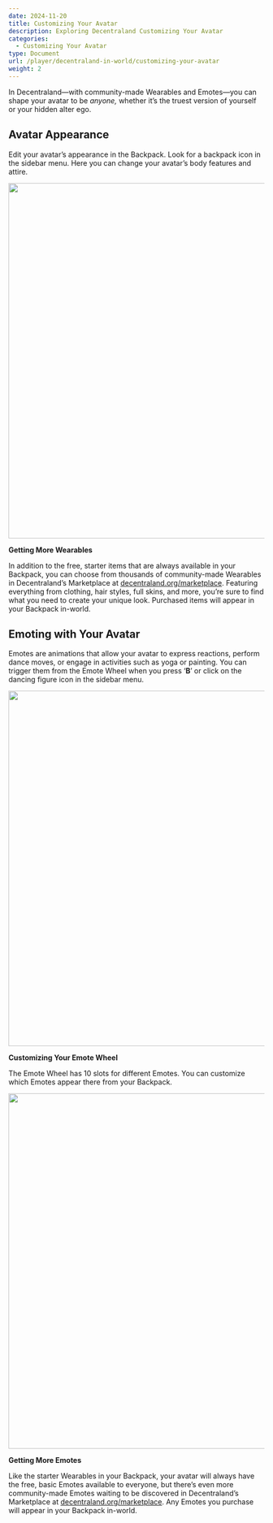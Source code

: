 ```yaml
---
date: 2024-11-20
title: Customizing Your Avatar
description: Exploring Decentraland Customizing Your Avatar
categories:
  - Customizing Your Avatar
type: Document
url: /player/decentraland-in-world/customizing-your-avatar
weight: 2
---
```



In Decentraland—with community-made Wearables and Emotes—you can shape your avatar to be *anyone,* whether it’s the truest version of yourself or your hidden alter ego.

## Avatar Appearance

Edit your avatar’s appearance in the Backpack. Look for a backpack icon in the sidebar menu. Here you can change your avatar’s body features and attire. 

<img src="\images\media\backpack1.png" width="700" />

**Getting More Wearables**

In addition to the free, starter items that are always available in your Backpack, you can choose from thousands of community-made Wearables in Decentraland’s Marketplace at [decentraland.org/marketplace](http://decentraland.org/marketplace). Featuring everything from clothing, hair styles, full skins, and more, you’re sure to find what you need to create your unique look. Purchased items will appear in your Backpack in-world.

## Emoting with Your Avatar

Emotes are animations that allow your avatar to express reactions, perform dance moves, or engage in activities such as yoga or painting. You can trigger them from the Emote Wheel when you press ‘**B**’ or click on the dancing figure icon in the sidebar menu.

<img src="images\media\emote1.png" width="700" />

**Customizing Your Emote Wheel**

The Emote Wheel has 10 slots for different Emotes. You can customize which Emotes appear there from your Backpack. 

<img src="\images\media\backpack2.png" width="700" />

**Getting More Emotes**

Like the starter Wearables in your Backpack, your avatar will always have the free, basic  Emotes available to everyone, but there’s even more community-made Emotes waiting to be discovered in Decentraland’s Marketplace at [decentraland.org/marketplace](http://decentraland.org/marketplace). Any Emotes you purchase will appear in your Backpack in-world.

